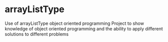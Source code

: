 # arrayListType
Use of arrayListType object oriented programming
Project to show knowledge of object oriented programming and the ability to apply
different solutions to different problems
